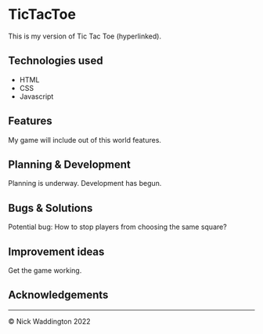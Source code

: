 # TicTacToe

This is my version of Tic Tac Toe (hyperlinked).

## Technologies used
 - HTML
 - CSS
 - Javascript
## Features

My game will include out of this world features.

## Planning & Development

Planning is underway. Development has begun.

## Bugs & Solutions

Potential bug: How to stop players from choosing the same square?

## Improvement ideas

Get the game working.

## Acknowledgements



---

© Nick Waddington 2022